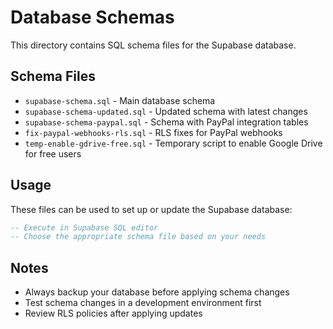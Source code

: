 # Database Schemas

This directory contains SQL schema files for the Supabase database.

## Schema Files

- `supabase-schema.sql` - Main database schema
- `supabase-schema-updated.sql` - Updated schema with latest changes
- `supabase-schema-paypal.sql` - Schema with PayPal integration tables
- `fix-paypal-webhooks-rls.sql` - RLS fixes for PayPal webhooks
- `temp-enable-gdrive-free.sql` - Temporary script to enable Google Drive for free users

## Usage

These files can be used to set up or update the Supabase database:

```sql
-- Execute in Supabase SQL editor
-- Choose the appropriate schema file based on your needs
```

## Notes

- Always backup your database before applying schema changes
- Test schema changes in a development environment first
- Review RLS policies after applying updates 